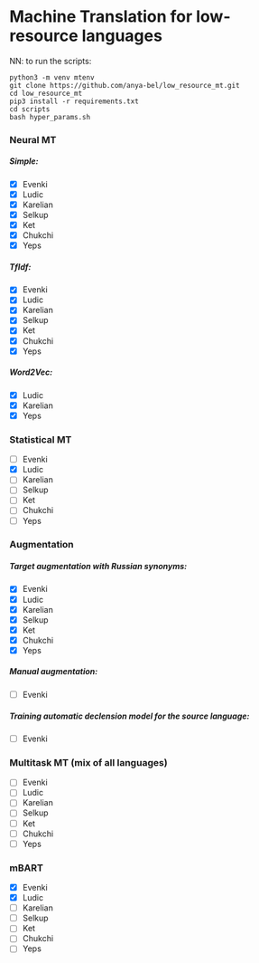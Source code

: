 # Machine Translation for low-resource languages
NN: to run the scripts:
```shell
python3 -m venv mtenv
git clone https://github.com/anya-bel/low_resource_mt.git
cd low_resource_mt
pip3 install -r requirements.txt
cd scripts
bash hyper_params.sh
```


### Neural MT

##### Simple:

- [x] Evenki
- [x] Ludic
- [x] Karelian
- [x] Selkup
- [x] Ket
- [x] Chukchi
- [x] Yeps

##### TfIdf:

- [x] Evenki
- [x] Ludic
- [x] Karelian
- [x] Selkup
- [x] Ket
- [x] Chukchi
- [x] Yeps

##### Word2Vec:

- [x] Ludic
- [x] Karelian
- [x] Yeps

### Statistical MT

- [ ] Evenki
- [x] Ludic
- [ ] Karelian
- [ ] Selkup
- [ ] Ket
- [ ] Chukchi
- [ ] Yeps

### Augmentation

##### Target augmentation with Russian synonyms:

- [x] Evenki
- [x] Ludic
- [x] Karelian
- [x] Selkup
- [x] Ket
- [x] Chukchi
- [x] Yeps

##### Manual augmentation:

- [ ] Evenki

##### Training automatic declension model for the source language:

- [ ] Evenki

### Multitask MT (mix of all languages)

- [ ] Evenki
- [ ] Ludic
- [ ] Karelian
- [ ] Selkup
- [ ] Ket
- [ ] Chukchi
- [ ] Yeps

### mBART

- [x] Evenki
- [x] Ludic
- [ ] Karelian
- [ ] Selkup
- [ ] Ket
- [ ] Chukchi
- [ ] Yeps